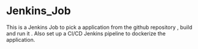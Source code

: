 # Jenkins_Job

This is a Jenkins Job to pick a application from the github repository , build and run it . Also set up a CI/CD Jenkins pipeline to dockerize the application. 
